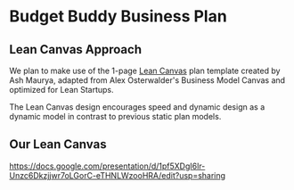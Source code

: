 # Budget Buddy Business Plan

## Lean Canvas Approach

We plan to make use of the 1-page [Lean Canvas](https://www.leanfoundry.com/tools/lean-canvas) plan template created by Ash Maurya, adapted from Alex Osterwalder's Business Model Canvas and optimized for Lean Startups.

The Lean Canvas design encourages speed and dynamic design as a dynamic model in contrast to previous static plan models.

## Our Lean Canvas

https://docs.google.com/presentation/d/1pf5XDgI6lr-Unzc6Dkzjjwr7oLGorC-eTHNLWzooHRA/edit?usp=sharing


